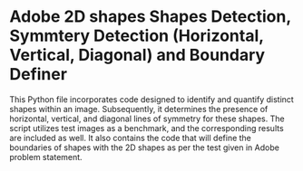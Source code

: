 # Adobe 2D shapes Shapes Detection, Symmtery Detection (Horizontal, Vertical, Diagonal) and Boundary Definer

This Python file incorporates code designed to identify and quantify distinct shapes within an image. Subsequently, it determines the presence of horizontal, vertical, and diagonal lines of symmetry for these shapes. The script utilizes test images as a benchmark, and the corresponding results are included as well.
It also contains the code that will define the boundaries of shapes with the 2D shapes as per the test given in Adobe problem statement.
